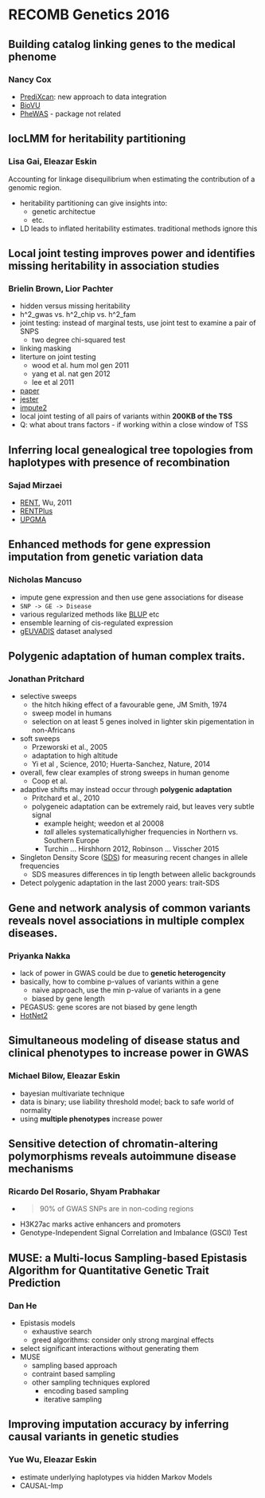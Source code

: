 # RECOMB Genetics 2016 #

## Building catalog linking genes to the medical phenome ##
### Nancy Cox ###

- [PrediXcan](https://github.com/hakyim/PrediXcan): new approach to data integration
- [BioVU](https://victr.vanderbilt.edu/pub/biovu)
- [PheWAS](https://github.com/PheWAS/PheWAS) - package not related

## locLMM for heritability partitioning ##
### Lisa Gai, Eleazar Eskin ###

Accounting for linkage disequilibrium when estimating the contribution of a genomic region.
- heritability partitioning can give insights into:
  - genetic architectue
  - etc.
- LD leads to inflated heritability estimates. traditional methods ignore this

## Local joint testing improves power and identifies missing heritability in association studies ##
### Brielin Brown, Lior Pachter ###

- hidden versus missing heritability
- h^2_gwas vs. h^2_chip vs. h^2_fam
- joint testing: instead of marginal tests, use joint test to examine a pair of SNPS 
  - two degree chi-squared test
- linking masking
- literture on joint testing
  - wood et al. hum mol gen 2011
  - yang et al. nat gen 2012
  - lee et al 2011
- [paper](http://biorxiv.org/content/biorxiv/early/2016/02/18/040089.full.pdf)
- [jester](https://github.com/brielin/Jester)
- [impute2](https://mathgen.stats.ox.ac.uk/impute/impute_v2.html)
- local joint testing of all pairs of variants within __200KB of the TSS__
- Q: what about trans factors - if working within a close window of TSS

## Inferring local genealogical tree topologies from haplotypes with presence of recombination ##
### Sajad Mirzaei ###

- [RENT](http://www.computer.org/csdl/trans/tb/2011/01/ttb2011010182-abs.html), Wu, 2011
- [RENTPlus](https://github.com/SajadMirzaei/RentPlus)
- [UPGMA](https://en.wikipedia.org/wiki/UPGMA)

## Enhanced methods for gene expression imputation from genetic variation data ##
### Nicholas Mancuso ###

- impute gene expression and then use gene associations for disease
- `SNP -> GE -> Disease` 
- various regularized methods like [BLUP](https://en.wikipedia.org/wiki/Best_linear_unbiased_prediction) etc
- ensemble learning of cis-regulated expression
- [gEUVADIS](http://www.geuvadis.org/web/geuvadis;jsessionid=6C3CEC4B93669043F5EF2E9F01641051) dataset analysed

##  Polygenic adaptation of human complex traits. ##
### Jonathan Pritchard ###

- selective sweeps
    - the hitch hiking effect of a favourable gene, JM Smith, 1974
    - sweep model in humans
    - selection on at least 5 genes inolved in lighter skin pigementation in non-Africans
- soft sweeps
    - Przeworski et al., 2005
    - adaptation to high altitude
    - Yi et al , Science, 2010; Huerta-Sanchez, Nature, 2014
- overall, few clear examples of strong sweeps in human genome
    - Coop et al.
- adaptive shifts may instead occur through __polygenic adaptation__
    - Pritchard et al., 2010
    - polygeneic adaptation can be extremely raid, but leaves very subtle signal
        - example height; weedon et al 20008
        - _tall_ alleles systematicallyhigher frequencies in Northern vs. Southern Europe
        - Turchin ... Hirshhorn 2012, Robinson ... Visscher 2015
- Singleton Density Score ([SDS](https://cehg.stanford.edu/events/evolgenome-yair-field-stanford-university-pritchard-lab)) for measuring recent changes in allele frequencies
    - SDS measures differences in tip length between allelic backgrounds
- Detect polygenic adaptation in the last 2000 years: trait-SDS

## Gene and network analysis of common variants reveals novel associations in multiple complex diseases. ##
### Priyanka Nakka ###

- lack of power in GWAS could be due to __genetic heterogencity__
- basically, how to combine p-values of variants within a gene
    - naive approach, use the min p-value of variants in a gene
    - biased by gene length
- PEGASUS: gene scores are not biased by gene length
- [HotNet2](http://compbio.cs.brown.edu/projects/hotnet2)

## Simultaneous modeling of disease status and clinical phenotypes to increase power in GWAS ##
### Michael Bilow, Eleazar Eskin ###

- bayesian multivariate technique
- data is binary; use liability threshold model; back to safe world of normality
- using __multiple phenotypes__ increase power

## Sensitive detection of chromatin-altering polymorphisms reveals autoimmune disease mechanisms ##
### Ricardo Del Rosario, Shyam Prabhakar ###

- >90% of GWAS SNPs are in non-coding regions
- H3K27ac marks active enhancers and promoters
- Genotype-Independent Signal Correlation and Imbalance (GSCI) Test

## MUSE: a Multi-locus Sampling-based Epistasis Algorithm for Quantitative Genetic Trait Prediction ##
### Dan He ###

- Epistasis models
    - exhaustive search
    - greed algorithms: consider only strong marginal effects
- select significant interactions without generating them
- MUSE
    - sampling based approach
    - contraint based sampling
    - other sampling techniques explored
        - encoding based sampling
        - iterative sampling

##  Improving imputation accuracy by inferring causal variants in genetic studies ##
### Yue Wu, Eleazar Eskin ###

- estimate underlying haplotypes via hidden Markov Models
- CAUSAL-Imp

